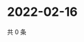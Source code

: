# 2022-02-16

共 0 条

<!-- BEGIN WEIBO -->
<!-- 最后更新时间 Wed Feb 16 2022 14:11:04 GMT+0800 (China Standard Time) -->

<!-- END WEIBO -->
